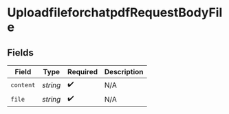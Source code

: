 # UploadfileforchatpdfRequestBodyFile


## Fields

| Field              | Type               | Required           | Description        |
| ------------------ | ------------------ | ------------------ | ------------------ |
| `content`          | *string*           | :heavy_check_mark: | N/A                |
| `file`             | *string*           | :heavy_check_mark: | N/A                |